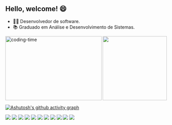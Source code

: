 ## Hello, welcome! 😄

- 👨‍💻 Desenvolvedor de software.
- 📚 Graduado em Análise e Desenvolvimento de Sistemas.

<p>
    <img align="left" height="200" width="300em" alt="coding-time" src="https://github.com/Spanserki/nextjs-leafletmap/assets/97187822/061a0ea9-848f-4cde-b7a6-490ac95642b5">    
    <img height="200em" src="https://github-readme-stats.vercel.app/api/top-langs/?username=Spanserki&layout=compact&langs_count=7&theme=dark&include_all_commits=true&count_public=true"/>
</p>

[![Ashutosh's github activity graph](https://github-readme-activity-graph.vercel.app/graph?username=Spanserki&bg_color=0a0a0a&color=ffffff&line=3b55b5&point=006eff=ff9494&area=true&hide_border=true)](https://github.com/ashutosh00710/github-readme-activity-graph)

<p>
  <img src="https://img.shields.io/badge/React-20232A?style=for-the-badge&logo=react&logoColor=61DAFB" />
  <img src="https://img.shields.io/badge/next.js-000000?style=for-the-badge&logo=nextdotjs&logoColor=white" />
  <img src="https://img.shields.io/badge/nestjs-E0234E?style=for-the-badge&logo=nestjs&logoColor=white" />
  <img src="https://img.shields.io/badge/Node.js-339933?style=for-the-badge&logo=nodedotjs&logoColor=white" />
  <img src="https://img.shields.io/badge/Prisma-2D3748.svg?style=for-the-badge&logo=Prisma&logoColor=white" />
  <img src="https://img.shields.io/badge/TypeORM-FE0803.svg?style=for-the-badge&logo=typeorm&logoColor=fff" />
  <img src="https://img.shields.io/badge/TypeScript-007ACC?style=for-the-badge&logo=typescript&logoColor=white" />
  <img src="https://img.shields.io/badge/Chakra--UI-319795?style=for-the-badge&logo=chakra-ui&logoColor=white" />
  <img src="https://img.shields.io/badge/Tailwind_CSS-38B2AC?style=for-the-badge&logo=tailwind-css&logoColor=white" />
  <img src="https://img.shields.io/badge/Material%20UI-007FFF?style=for-the-badge&logo=mui&logoColor=white" />
  <img src="https://img.shields.io/badge/styled--components-DB7093?style=for-the-badge&logo=styled-components&logoColor=white" />
</p>






